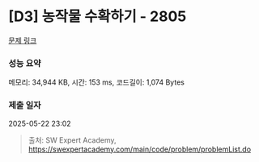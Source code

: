 # [D3] 농작물 수확하기 - 2805 

[문제 링크](https://swexpertacademy.com/main/code/problem/problemDetail.do?contestProbId=AV7GLXqKAWYDFAXB) 

### 성능 요약

메모리: 34,944 KB, 시간: 153 ms, 코드길이: 1,074 Bytes

### 제출 일자

2025-05-22 23:02



> 출처: SW Expert Academy, https://swexpertacademy.com/main/code/problem/problemList.do